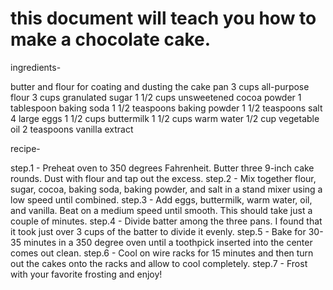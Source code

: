 # this document will teach you how to make a chocolate cake.    


ingredients- 

butter and flour for coating and dusting the cake pan
3 cups all-purpose flour
3 cups granulated sugar
1 1/2 cups unsweetened cocoa powder
1 tablespoon baking soda
1 1/2 teaspoons baking powder
1 1/2 teaspoons salt
4 large eggs
1 1/2 cups buttermilk
1 1/2 cups warm water
1/2 cup vegetable oil
2 teaspoons vanilla extract   


recipe- 

 step.1 - Preheat oven to 350 degrees Fahrenheit. Butter three 9-inch cake rounds. Dust with flour and tap out the excess.
step.2 - Mix together flour, sugar, cocoa, baking soda, baking powder, and salt in a stand mixer using a low speed until combined.
step.3 - Add eggs, buttermilk, warm water, oil, and vanilla. Beat on a medium speed until smooth. This should take just a couple of minutes.
step.4 - Divide batter among the three pans. I found that it took just over 3 cups of the batter to divide it evenly.
step.5 - Bake for 30-35 minutes in a 350 degree oven until a toothpick inserted into the center comes out clean.
step.6 - Cool on wire racks for 15 minutes and then turn out the cakes onto the racks and allow to cool completely.
step.7 - Frost with your favorite frosting and enjoy!










